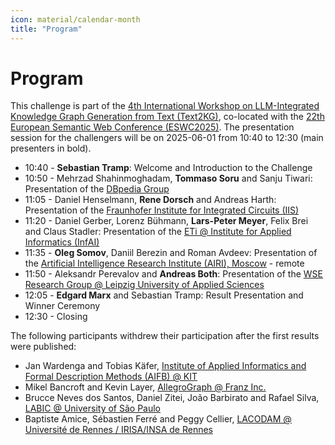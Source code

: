 ```yaml
---
icon: material/calendar-month
title: "Program"
---
```

<!-- markdownlint-disable MD012 MD013 MD024 MD033 -->
# Program

This challenge is part of the [4th International Workshop on LLM-Integrated Knowledge Graph Generation from Text (Text2KG)](https://aiisc.ai/text2kg2025), co-located with the [22th European Semantic Web Conference (ESWC2025)](https://2025.eswc-conferences.org/).
The presentation session for the challengers will be on 2025-06-01 from 10:40 to 12:30 (main presenters in bold).

- 10:40 - **Sebastian Tramp**: Welcome and Introduction to the Challenge
- 10:50 - Mehrzad Shahinmoghadam, **Tommaso Soru** and Sanju Tiwari: Presentation of the [DBpedia Group](https://www.dbpedia.org/)
- 11:05 - Daniel Henselmann, **Rene Dorsch** and Andreas Harth: Presentation of the [Fraunhofer Institute for Integrated Circuits (IIS)](https://www.iis.fraunhofer.de/en.html)
- 11:20 - Daniel Gerber, Lorenz Bühmann, **Lars-Peter Meyer**, Felix Brei and Claus Stadler: Presentation of the [ETi @ Institute for Applied Informatics (InfAI)](https://cc-eti.org/)
- 11:35 - **Oleg Somov**, Daniil Berezin and Roman Avdeev: Presentation of the [Artificial Intelligence Research Institute (AIRI), Moscow](https://airi.net/) - remote
- 11:50 - Aleksandr Perevalov and **Andreas Both**: Presentation of the [WSE Research Group @ Leipzig University of Applied Sciences](https://github.com/WSE-research)
- 12:05 - **Edgard Marx** and Sebastian Tramp: Result Presentation and Winner Ceremony
- 12:30 - Closing

The following participants withdrew their participation after the first results were published:


- Jan Wardenga and Tobias Käfer, [Institute of Applied Informatics and Formal Description Methods (AIFB) @ KIT](https://www.aifb.kit.edu/english/index.php)
- Mikel Bancroft and Kevin Layer, [AllegroGraph @ Franz Inc.](https://franz.com/)
- Brucce Neves dos Santos, Daniel Zitei, João Barbirato and Rafael Silva, [LABIC @ University of São Paulo](https://labic.icmc.usp.br/)
- Baptiste Amice, Sébastien Ferré and Peggy Cellier, [LACODAM @ Université de Rennes / IRISA/INSA de Rennes](https://team.inria.fr/lacodam/)
